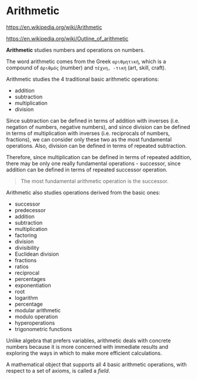# Arithmetic

https://en.wikipedia.org/wiki/Arithmetic

https://en.wikipedia.org/wiki/Outline_of_arithmetic

**Arithmetic** studies numbers and operations on numbers.

The word arithmetic comes from the Greek `αριθμητική`, which is a compound of `ἀριθμός` (number) and `τέχνη, -τική` (art, skill, craft).

Arithmetic studies the 4 traditional basic arithmetic operations:
- addition
- subtraction
- multiplication
- division

Since subtraction can be defined in terms of addition with inverses (i.e. negation of numbers, negative numbers), and since division can be defined in terms of multiplication with inverses (i.e. reciprocals of numbers, fractions), we can consider only these two as the most fundamental operations. Also, division can be defined in terms of repeated subtraction.

Therefore, since multiplication can be defined in terms of repeated addition, there may be only one really fundamental operations - successor, since addition can be defined in terms of repeated successor operation.

> The most fundamental arithmetic operation is the successor.

Arithmetic also studies operations derived from the basic ones:
- successor
- predecessor
- addition
- subtraction
- multiplication
- factoring
- division
- divisibility
- Euclidean division
- fractions
- ratios
- reciprocal
- percentages
- exponentiation
- root
- logarithm
- percentage
- modular arithmetic
- modulo operation
- hyperoperations
- trigonometric functions

Unlike algebra that prefers variables, arithmetic deals with concrete numbers because it is more concerned with immediate results and exploring the ways in which to make more efficient calculations.


A mathematical object that supports all 4 basic arithmetic operations, with respect to a set of axioms, is called a *field*.
